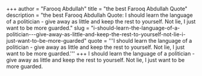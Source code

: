 +++
author = "Farooq Abdullah"
title = "the best Farooq Abdullah Quote"
description = "the best Farooq Abdullah Quote: I should learn the language of a politician - give away as little and keep the rest to yourself. Not lie, I just want to be more guarded."
slug = "i-should-learn-the-language-of-a-politician---give-away-as-little-and-keep-the-rest-to-yourself-not-lie-i-just-want-to-be-more-guarded"
quote = '''I should learn the language of a politician - give away as little and keep the rest to yourself. Not lie, I just want to be more guarded.'''
+++
I should learn the language of a politician - give away as little and keep the rest to yourself. Not lie, I just want to be more guarded.
